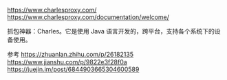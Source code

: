 https://www.charlesproxy.com/
https://www.charlesproxy.com/documentation/welcome/



抓包神器：Charles。它是使用 Java 语言开发的，跨平台，支持各个系统下的设备使用。



参考
https://zhuanlan.zhihu.com/p/26182135
https://www.jianshu.com/p/9822e3f28f0a
https://juejin.im/post/6844903665304600589






